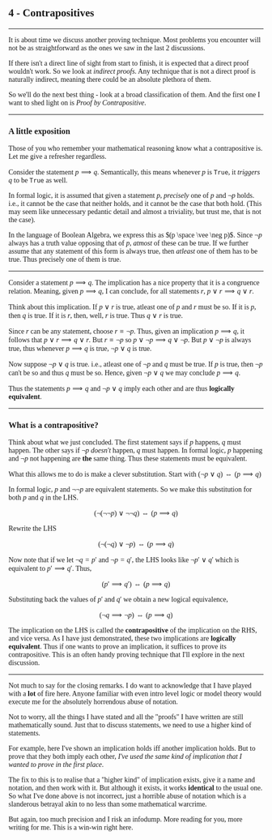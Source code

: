 <span style='font-family: Calibri serif'>

## 4 - Contrapositives

</span>

---

<span style='font-family: Bahnschrift'>

It is about time we discuss another proving technique. Most problems you encounter will not be as straightforward as the ones we saw in the last 2 discussions. 

If there isn't a direct line of sight from start to finish, it is expected that a direct proof wouldn't work. So we look at *indirect proofs*. Any technique that is not a direct proof is naturally indirect, meaning there could be an absolute plethora of them.

So we'll do the next best thing - look at a broad classification of them. And the first one I want to shed light on is *Proof by Contrapositive*.

---

<span style='font-family: Calibri serif;'>

### A little exposition

</span>

Those of you who remember your mathematical reasoning know what a contrapositive is. Let me give a refresher regardless.

Consider the statement $p \implies q$. Semantically, this means whenever $p$ is `True`, it *triggers* $q$ to be `True` as well.

In formal logic, it is assumed that given a statement $p$, *precisely* one of $p$ and $\neg p$ holds. i.e., it cannot be the case that neither holds, and it cannot be the case that both hold. (This may seem like unnecessary pedantic detail and almost a triviality, but trust me, that is not the case).

In the language of Boolean Algebra, we express this as $(p \space \vee \neg p)$. Since $\neg p$ always has a truth value opposing that of $p$, *atmost* of these can be true. If we further assume that any statement of this form is always true, then *atleast* one of them has to be true. Thus precisely one of them is true.

---

Consider a statement $p \implies q$. The implication has a nice property that it is a congruence relation. Meaning, given $p \implies q$, I can conclude, for all statements $r$, $p \vee r \implies q \vee r$.

Think about this implication. If $p \vee r$ is true, atleast one of $p$ and $r$ must be so. If it is $p$, then $q$ is true. If it is $r$, then, well, $r$ is true. Thus $q \vee r$ is true.

Since $r$ can be any statement, choose $r \equiv \neg p$. Thus, given an implication $p \implies q$, it follows that $p \vee r \implies q \vee r$. But $r \equiv \neg p$ so $p \vee \neg p \implies q \vee \neg p$. But $p \vee \neg p$ is always true, thus whenever $p \implies q$ is true, $\neg p \vee q$ is true.

Now suppose $\neg p \vee q$ is true. i.e., atleast one of $\neg p$ and $q$ must be true. If $p$ is true, then $\neg p$ can't be so and thus $q$ must be so. Hence, given $\neg p \vee q$ we may conclude $p \implies q$.

Thus the statements $p \implies q$ and $\neg p \vee q$ imply each other and are thus **logically equivalent**.

---

<span style='font-family: Calibri serif;'>

### What is a contrapositive?

</span>

Think about what we just concluded. The first statement says if $p$ happens, $q$ must happen. The other says if $\neg p$ *doesn't* happen, $q$ must happen. In formal logic, $p$ happening and $\neg p$ not happening are **the** same thing. Thus these statements must be equivalent.

What this allows me to do is make a clever substitution. Start with $(\neg p \vee q) \iff (p \implies q)$

In formal logic, $p$ and $\neg \neg p$ are equivalent statements. So we make this substitution for both $p$ and $q$ in the LHS.

$$(\neg (\neg \neg p) \vee \neg \neg q) \iff (p \implies q)$$

Rewrite the LHS

$$(\neg(\neg q) \vee \neg p) \iff (p \implies q)$$

Now note that if we let $\neg q = p'$ and $\neg p = q'$, the LHS looks like $\neg p' \vee q'$ which is equivalent to $p' \implies q'$. Thus,

$$(p' \implies q') \iff (p \implies q)$$

Substituting back the values of $p'$ and $q'$ we obtain a new logical equivalence,

$$(\neg q \implies \neg p) \iff (p \implies q)$$

The implication on the LHS is called the **contrapositive** of the implication on the RHS, and vice versa. As I have just demonstrated, these two implications are **logically equivalent**. Thus if one wants to prove an implication, it suffices to prove its contrapositive. This is an often handy proving technique that I'll explore in the next discussion.

---

Not much to say for the closing remarks. I do want to acknowledge that I have played with a **lot** of fire here. Anyone familiar with even intro level logic or model theory would execute me for the absolutely horrendous abuse of notation.

Not to worry, all the things I have stated and all the "proofs" I have written are still mathematically sound. Just that to discuss statements, we need to use a higher kind of statements.

For example, here I've shown an implication holds iff another implication holds. But to prove that they both imply each other, *I've used the same kind of implication that I wanted to prove in the first place*.

The fix to this is to realise that a "higher kind" of implication exists, give it a name and notation, and then work with it. But although it exists, it works **identical** to the usual one. So what I've done above is not incorrect, just a horrible abuse of notation which is a slanderous betrayal akin to no less than some mathematical warcrime.

But again, too much precision and I risk an infodump. More reading for you, more writing for me. This is a win-win right here.

</span>